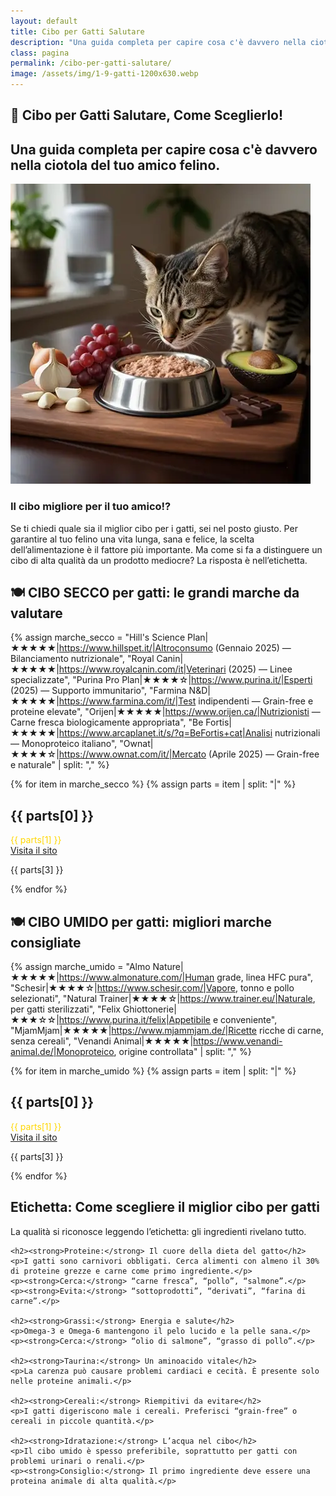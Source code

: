 ```yaml
---
layout: default
title: Cibo per Gatti Salutare
description: "Una guida completa per capire cosa c'è davvero nella ciotola del tuo amico felino."
class: pagina
permalink: /cibo-per-gatti-salutare/
image: /assets/img/1-9-gatti-1200x630.webp
---
```


<main class="layout-wrapper">

  <!-- 📝 INTRODUZIONE -->
  <section class="intro">
    <h1 class="main-title-centered">🍴 Cibo per Gatti Salutare, Come Sceglierlo!</h1>
    <h2 class="small-title">
      Una guida completa per capire cosa c'è davvero nella ciotola del tuo amico felino.
    </h2>
  </section>

  <!-- 🔲 GRIGLIA INTRO -->
  <section class="square-grid">
    <div class="content-square">
      <img src="/assets/img/1-Cibo-Gatti-Il-Migliore-480.webp" alt="i gatti sono attratti da cibi tossici">
      <h3>Il cibo migliore per il tuo amico!?</h3>
      <div class="description">
        Se ti chiedi quale sia il miglior cibo per i gatti, sei nel posto giusto. Per garantire al tuo felino una vita lunga, sana e felice, la scelta dell’alimentazione è il fattore più importante. Ma come si fa a distinguere un cibo di alta qualità da un prodotto mediocre? La risposta è nell’etichetta.
      </div>
    </div>
  </section>

  <!-- 🍽️ CIBO SECCO -->
  <section class="text-block">
    <h2 class="section-title-gradient">🍽️ CIBO SECCO per gatti: le grandi marche da valutare</h2>
  </section>

  {% assign marche_secco = 
    "Hill's Science Plan|★★★★★|https://www.hillspet.it/|Altroconsumo (Gennaio 2025) — Bilanciamento nutrizionale",
    "Royal Canin|★★★★★|https://www.royalcanin.com/it|Veterinari (2025) — Linee specializzate",
    "Purina Pro Plan|★★★★☆|https://www.purina.it/|Esperti (2025) — Supporto immunitario",
    "Farmina N&D|★★★★★|https://www.farmina.com/it/|Test indipendenti — Grain-free e proteine elevate",
    "Orijen|★★★★★|https://www.orijen.ca/|Nutrizionisti — Carne fresca biologicamente appropriata",
    "Be Fortis|★★★★★|https://www.arcaplanet.it/s/?q=BeFortis+cat|Analisi nutrizionali — Monoproteico italiano",
    "Ownat|★★★★☆|https://www.ownat.com/it/|Mercato (Aprile 2025) — Grain-free e naturale"
  | split: "," %}

  {% for item in marche_secco %}
    {% assign parts = item | split: "|" %}
    <section class="indice-antracite">
      <div class="brand-header">
        <h2 class="section-title">{{ parts[0] }}</h2>
        <div class="rating-stars"><span style="color: gold;">{{ parts[1] }}</span></div>
        <a class="brand-name" href="{{ parts[2] }}" target="_blank" rel="noopener">Visita il sito</a>
      </div>
      <p class="brand-description">{{ parts[3] }}</p>
    </section>
  {% endfor %}

  <!-- 🍽️ CIBO UMIDO -->
  <section class="text-block">
    <h2 class="section-title-gradient">🍽️ CIBO UMIDO per gatti: migliori marche consigliate</h2>
  </section>

  {% assign marche_umido = 
    "Almo Nature|★★★★★|https://www.almonature.com/|Human grade, linea HFC pura",
    "Schesir|★★★★☆|https://www.schesir.com/|Vapore, tonno e pollo selezionati",
    "Natural Trainer|★★★★☆|https://www.trainer.eu/|Naturale, per gatti sterilizzati",
    "Felix Ghiottonerie|★★★☆☆|https://www.purina.it/felix|Appetibile e conveniente",
    "MjamMjam|★★★★★|https://www.mjammjam.de/|Ricette ricche di carne, senza cereali",
    "Venandi Animal|★★★★★|https://www.venandi-animal.de/|Monoproteico, origine controllata"
  | split: "," %}

  {% for item in marche_umido %}
    {% assign parts = item | split: "|" %}
    <section class="indice-antracite">
      <div class="brand-header">
        <h2 class="section-title">{{ parts[0] }}</h2>
        <div class="rating-stars"><span style="color: gold;">{{ parts[1] }}</span></div>
        <a class="brand-name" href="{{ parts[2] }}" target="_blank" rel="noopener">Visita il sito</a>
      </div>
      <p class="brand-description">{{ parts[3] }}</p>
    </section>
  {% endfor %}

  <!-- 📘 CONSIGLI NUTRIZIONALI -->
  <section class="text-block">
    <h2><strong>Etichetta:</strong> Come scegliere il miglior cibo per gatti</h2>
    <p>La qualità si riconosce leggendo l’etichetta: gli ingredienti rivelano tutto.</p>

    <h2><strong>Proteine:</strong> Il cuore della dieta del gatto</h2>
    <p>I gatti sono carnivori obbligati. Cerca alimenti con almeno il 30% di proteine grezze e carne come primo ingrediente.</p>
    <p><strong>Cerca:</strong> “carne fresca”, “pollo”, “salmone”.</p>
    <p><strong>Evita:</strong> “sottoprodotti”, “derivati”, “farina di carne”.</p>

    <h2><strong>Grassi:</strong> Energia e salute</h2>
    <p>Omega-3 e Omega-6 mantengono il pelo lucido e la pelle sana.</p>
    <p><strong>Cerca:</strong> “olio di salmone”, “grasso di pollo”.</p>

    <h2><strong>Taurina:</strong> Un aminoacido vitale</h2>
    <p>La carenza può causare problemi cardiaci e cecità. È presente solo nelle proteine animali.</p>

    <h2><strong>Cereali:</strong> Riempitivi da evitare</h2>
    <p>I gatti digeriscono male i cereali. Preferisci “grain-free” o cereali in piccole quantità.</p>

    <h2><strong>Idratazione:</strong> L’acqua nel cibo</h2>
    <p>Il cibo umido è spesso preferibile, soprattutto per gatti con problemi urinari o renali.</p>
    <p><strong>Consiglio:</strong> Il primo ingrediente deve essere una proteina animale di alta qualità.</p>
  </section>

</main>
